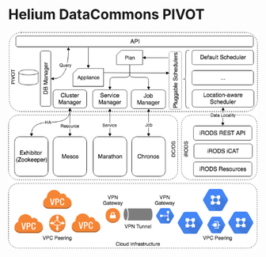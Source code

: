 Helium DataCommons PIVOT
========================
![arch](https://github.com/heliumdatacommons/PIVOT/blob/master/figures/arch/pivot.png)
